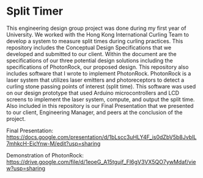 # Split Timer
This engineering design group project was done during my first year of University. We worked with the Hong Kong International Curling Team
to develop a system to measure split times during curling practices.
This repository includes the Conceptual Design Specifications that we developed and submitted to our client. Within the document are the specifications of our three potential design solutions including the specifications of PhotonRock, our proposed design.
This repository also includes software that I wrote to implement PhotonRock. PhotonRock is a laser system that utilizes laser emitters and photoreceptors to detect a curling stone passing points of interest (split time). 
This software was used on our design prototype that used Arduino microcontrollers and LCD screens to implement the laser system, compute, and output the split time.
Also included in this repository is our Final Presentation that we presented to our client, Engineering Manager, and peers at the conclusion of the project.

Final Presentation: https://docs.google.com/presentation/d/1bLscc3uHLY4F_is0dZbV5b8JvbIL7mhkcH-EicYnw-M/edit?usp=sharing

Demonstration of PhotonRock: https://drive.google.com/file/d/1eoeG_A15tgujf_FI6gV3VX5QO7ywMdaf/view?usp=sharing
